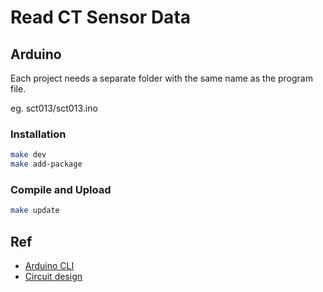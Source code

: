 # Read CT Sensor Data

## Arduino

Each project needs a separate folder with the same name as the program file.

eg. sct013/sct013.ino


### Installation
```sh
make dev
make add-package
```

### Compile and Upload
```sh
make update
```


## Ref
+ [Arduino CLI](https://github.com/arduino/arduino-cli)
+ [Circuit design](https://cms.35g.tw/coding/arduino-using-sct013-measure-current/)
